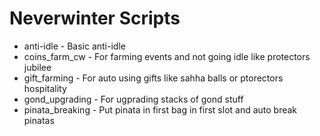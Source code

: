# Neverwinter Scripts

* anti-idle - Basic anti-idle
* coins_farm_cw - For farming events and not going idle like protectors jubilee
* gift_farming - For auto using gifts like sahha balls or ptorectors hospitality
* gond_upgrading - For ugprading stacks of gond stuff
* pinata_breaking - Put pinata in first bag in first slot and auto break pinatas